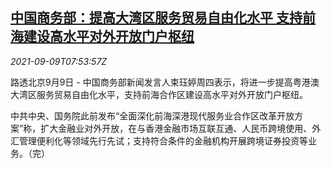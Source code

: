 <!--1631174463000-->
[中国商务部：提高大湾区服务贸易自由化水平 支持前海建设高水平对外开放门户枢纽](https://cn.reuters.com/article/china-moc-gulf-service-trade-0909-idCNKBS2G50NF)
------

<div><i>2021-09-09T07:53:57Z</i></div><p>路透北京9月9日 - 中国商务部新闻发言人束珏婷周四表示，将进一步提高粤港澳大湾区服务贸易自由化水平，支持前海合作区建设高水平对外开放门户枢纽。</p><p>中共中央、国务院此前发布“全面深化前海深港现代服务业合作区改革开放方案”称，扩大金融业对外开放，在与香港金融市场互联互通、人民币跨境使用、外汇管理便利化等领域先行先试；支持符合条件的金融机构开展跨境证券投资等业务。（完）</p>
